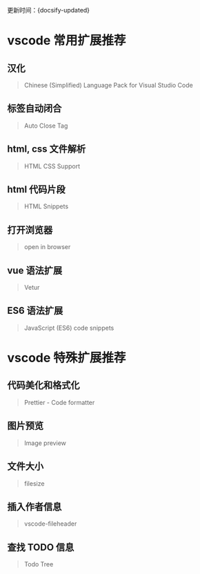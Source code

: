 更新时间：{docsify-updated}

# vscode 常用扩展推荐

## 汉化

> Chinese (Simplified) Language Pack for Visual Studio Code

## 标签自动闭合

> Auto Close Tag

## html, css 文件解析

> HTML CSS Support

## html 代码片段

> HTML Snippets

## 打开浏览器

> open in browser

## vue 语法扩展

> Vetur

## ES6 语法扩展

> JavaScript (ES6) code snippets

# vscode 特殊扩展推荐

## 代码美化和格式化

> Prettier - Code formatter

## 图片预览

> Image preview

## 文件大小

> filesize

## 插入作者信息

> vscode-fileheader

## 查找 TODO 信息

> Todo Tree
